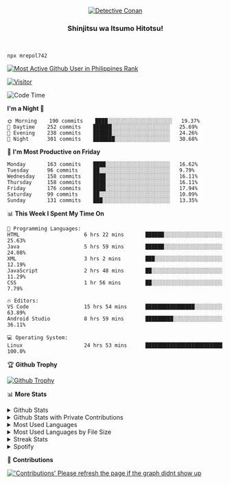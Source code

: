 <p align="center">
<a href="https://mrepol742.github.io">
  <img alt="Detective Conan" src="https://mrepol742-gif-randomizer.vercel.app/api" /> 
  </a> 
  <h3 align="center">Shinjitsu wa Itsumo Hitotsu!</h3>
</p>
<br>

~~~
npx mrepol742
~~~
 
[![Most Active Github User in Philippines Rank](https://enibdhv97zm33sz.m.pipedream.net)](https://mrepol742.github.io)

[![Visitor](https://visitor-badge.glitch.me/badge?page_id=mrepol742)](https:/mrepol742.github.io)

[comment]: <> (This is a automated generated Data from github action workflow)
[comment]: <> (START OF GENERATED DATA)

<!--START_SECTION:waka-->
![Code Time](http://img.shields.io/badge/Code%20Time-421%20hrs%205%20mins-blue)

**I'm a Night 🦉** 

```text
🌞 Morning    190 commits    ████░░░░░░░░░░░░░░░░░░░░░   19.37% 
🌆 Daytime    252 commits    ██████░░░░░░░░░░░░░░░░░░░   25.69% 
🌃 Evening    238 commits    ██████░░░░░░░░░░░░░░░░░░░   24.26% 
🌙 Night      301 commits    ███████░░░░░░░░░░░░░░░░░░   30.68%

```
📅 **I'm Most Productive on Friday** 

```text
Monday       163 commits    ████░░░░░░░░░░░░░░░░░░░░░   16.62% 
Tuesday      96 commits     ██░░░░░░░░░░░░░░░░░░░░░░░   9.79% 
Wednesday    158 commits    ████░░░░░░░░░░░░░░░░░░░░░   16.11% 
Thursday     158 commits    ████░░░░░░░░░░░░░░░░░░░░░   16.11% 
Friday       176 commits    ████░░░░░░░░░░░░░░░░░░░░░   17.94% 
Saturday     99 commits     ██░░░░░░░░░░░░░░░░░░░░░░░   10.09% 
Sunday       131 commits    ███░░░░░░░░░░░░░░░░░░░░░░   13.35%

```


📊 **This Week I Spent My Time On** 

```text
💬 Programming Languages: 
HTML                     6 hrs 22 mins       ██████░░░░░░░░░░░░░░░░░░░   25.63% 
Java                     5 hrs 59 mins       ██████░░░░░░░░░░░░░░░░░░░   24.08% 
XML                      3 hrs 2 mins        ███░░░░░░░░░░░░░░░░░░░░░░   12.19% 
JavaScript               2 hrs 48 mins       ██░░░░░░░░░░░░░░░░░░░░░░░   11.29% 
CSS                      1 hr 56 mins        ██░░░░░░░░░░░░░░░░░░░░░░░   7.79%

🔥 Editors: 
VS Code                  15 hrs 54 mins      ████████████████░░░░░░░░░   63.89% 
Android Studio           8 hrs 59 mins       █████████░░░░░░░░░░░░░░░░   36.11%

💻 Operating System: 
Linux                    24 hrs 53 mins      █████████████████████████   100.0%

```


<!--END_SECTION:waka-->

[comment]: <> (END OF GENERATED DATA)

<p>

🏆 **Github Trophy**
  
<a href="https://mrepol742.github.io">
<img alt="Github Trophy" src="https://github-profile-trophy.vercel.app/?username=mrepol742&theme=gruvbox">
</a>
</p>

<p>

📊 **More Stats**
  
<details>
  <summary>Github Stats</summary>
  <br>
  <a href="https://mrepol742.github.io">
  <img alt="Github Stats" src="https://github-readme-stats.vercel.app/api?username=mrepol742&show_icons=true&count_private=true&theme=gruvbox">
</a>  
  
</details> 
  
  <details>
  <summary>Github Stats with Private Contributions</summary>
  <br>
 <a href="https://mrepol742.github.io">
<img alt="Github Stats with Private Contributions" src="https://mrepol742.github.io/github-stats/generated/overview.svg">
</a>
</details>
  
<details>
  <summary>Most Used Languages</summary>
  <br>
 <a href="https://mrepol742.github.io">
<img alt="Most Used Languages" src="https://github-readme-stats.vercel.app/api/top-langs/?username=mrepol742&layout=compact&include_all_commits=true&&count_private=true&langs_count=20&theme=gruvbox">
</a>
</details>

 <details>
  <summary>Most Used Languages by File Size</summary>
  <br>
 <a href="https://mrepol742.github.io">
<img alt="Most Used Languages by File Size" src="https://mrepol742.github.io/github-stats/generated/languages.svg">
</a>
</details>

<details>
  <summary>Streak Stats</summary>
  <br>
<a href="https://mrepol742.github.io">
<img alt="'Streak Stats' Please refresh the page if the stats didnt show up" src="https://mrepol742-streak-stats.herokuapp.com/?user=mrepol742&theme=gruvbox">
</a>
</p>
</details>
<details>
  <summary>Spotify</summary>
  <br>
<a href="https://mrepol742.github.io">
<img alt="Spotify" src="https://spotify-recently-played-readme.vercel.app/api?user=7xx9e7hwq1qyown0m4ut78pcz&count=10&unique=true">
</a>
</p>
</details>


📜 **Contributions**
  
<a href="https://mrepol742.github.io">
<img alt="'Contributions' Please refresh the page if the graph didnt show up" src="https://mrepol742-activity-graph.herokuapp.com/graph?username=mrepol742&theme=github&hide_border=true">
</a>
</p>
